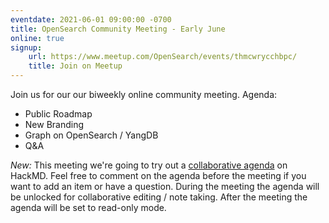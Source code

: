 ```yaml
---
eventdate: 2021-06-01 09:00:00 -0700
title: OpenSearch Community Meeting - Early June
online: true
signup:
    url: https://www.meetup.com/OpenSearch/events/thmcwrycchbpc/
    title: Join on Meetup
---
```


Join us for our our biweekly online community meeting. Agenda:

- Public Roadmap
- New Branding
- Graph on OpenSearch / YangDB
- Q&A

*New:* This meeting we're going to try out a [collaborative agenda](https://hackmd.io/Zy7LxPvOSUe1s3A9cjw4EQ#) on HackMD. Feel free to comment on the agenda before the meeting if you want to add an item or have a question. During the meeting the agenda will be unlocked for collaborative editing / note taking. After the meeting the agenda will be set to read-only mode.
 